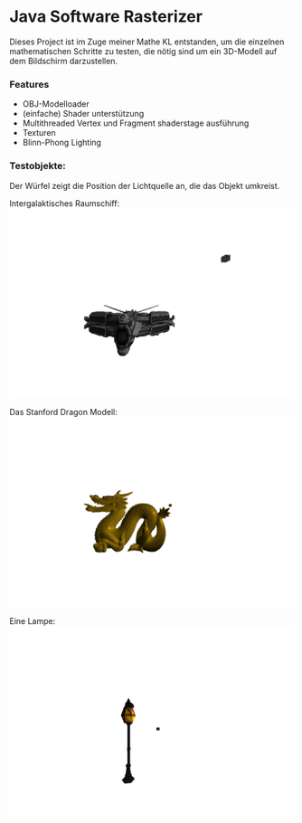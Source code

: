 # Java Software Rasterizer

Dieses Project ist im Zuge meiner Mathe KL entstanden, um die einzelnen mathematischen Schritte zu testen, die nötig sind um ein 3D-Modell auf dem Bildschirm darzustellen. 

### Features

- OBJ-Modelloader
- (einfache) Shader unterstützung
- Multithreaded Vertex und Fragment shaderstage ausführung
- Texturen
- Blinn-Phong Lighting

### Testobjekte:
Der Würfel zeigt die Position der Lichtquelle an, die das Objekt umkreist.

Intergalaktisches Raumschiff: 
![Bild: Verschiedene Fälle](screenshots/screenshot_0.png)

Das Stanford Dragon Modell:
![Bild: Verschiedene Fälle](screenshots/screenshot_1.png)

Eine Lampe:
![Bild: Verschiedene Fälle](screenshots/screenshot_2.png)

